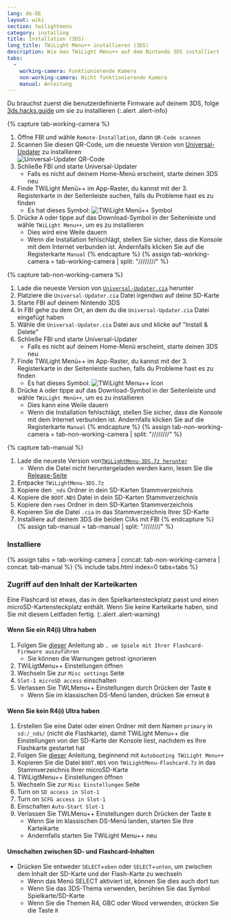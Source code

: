 ```yaml
---
lang: de-DE
layout: wiki
section: twilightmenu
category: installing
title: Installation (3DS)
long_title: TWiLight Menu++ installieren (3DS)
description: Wie man TWiLight Menu++ auf dem Nintendo 3DS installiert
tabs:
  - 
    working-camera: Funktionierende Kamera
    non-working-camera: Nicht funktionierende Kamera
    manual: Anleitung
---
```


Du brauchst zuerst die benutzerdefinierte Firmware auf deinem 3DS, folge [3ds.hacks.guide](https://3ds.hacks.guide) um sie zu installieren
{:.alert .alert-info}

{% capture tab-working-camera %}
1. Öffne FBI und wähle `Remote-Installation`, dann `QR-Code scannen`
1. Scannen Sie diesen QR-Code, um die neueste Version von [Universal-Updater](https://github.com/Universal-Team/Universal-Updater) zu installieren<br> ![Universal-Updater QR-Code](https://db.universal-team.net/assets/images/qr/universal-updater-cia.png)
1. Schließe FBI und starte Universal-Updater
    - Falls es nicht auf deinem Home-Menü erscheint, starte deinen 3DS neu
1. Finde TWiLight Menü++ im App-Raster, du kannst mit der 3. Registerkarte in der Seitenleiste suchen, falls du Probleme hast es zu finden
    - Es hat dieses Symbol: ![TWiLight Menü++ Symbol](https://raw.githubusercontent.com/DS-Homebrew/TWiLightMenu/master/booter/icon.bmp)
1. Drücke <kbd class="face">A</kbd> oder tippe auf das Download-Symbol in der Seitenleiste und wähle `TWiLight Menu++`, um es zu installieren
    - Dies wird eine Weile dauern
    - Wenn die Installation fehlschlägt, stellen Sie sicher, dass die Konsole mit dem Internet verbunden ist. Andernfalls klicken Sie auf die Registerkarte `Manual`
{% endcapture %}
{% assign tab-working-camera = tab-working-camera | split: "////////" %}

{% capture tab-non-working-camera %}
1. Lade die neueste Version von [`Universal-Updater.cia`](https://github.com/Universal-Team/Universal-Updater/releases/latest/download/Universal-Updater.cia) herunter
1. Platziere die `Universal-Updater.cia` Datei irgendwo auf deine SD-Karte
1. Starte FBI auf deinem Nintendo 3DS
1. In FBI gehe zu dem Ort, an dem du die `Universal-Updater.cia` Datei eingefügt haben
1. Wähle die `Universal-Updater.cia` Datei aus und klicke auf "Install & Delete"
1. Schließe FBI und starte Universal-Updater
    - Falls es nicht auf deinem Home-Menü erscheint, starte deinen 3DS neu
1. Finde TWiLight Menü++ im App-Raster, du kannst mit der 3. Registerkarte in der Seitenleiste suchen, falls du Probleme hast es zu finden
    - Es hat dieses Symbol: ![TWiLight Menu++ Icon](https://raw.githubusercontent.com/DS-Homebrew/TWiLightMenu/master/booter/icon.bmp)
1. Drücke <kbd class="face">A</kbd> oder tippe auf das Download-Symbol in der Seitenleiste und wähle `TWiLight Menü++`, um es zu installieren
    - Dies kann eine Weile dauern
    - Wenn die Installation fehlschlägt, stellen Sie sicher, dass die Konsole mit dem Internet verbunden ist. Andernfalls klicken Sie auf die Registerkarte `Manual`
{% endcapture %}
{% assign tab-non-working-camera = tab-non-working-camera | split: "////////" %}

{% capture tab-manual %}
1. Lade die neueste Version von[`TWiLightMenu-3DS.7z herunter`](https://github.com/DS-Homebrew/TWiLightMenu/releases/latest/download/TWiLightMenu-3DS.7z)
    - Wenn die Datei nicht heruntergeladen werden kann, lesen Sie die [Release-Seite](https://github.com/DS-Homebrew/TWiLightMenu/releases/latest)
1. Entpacke `TWiLightMenu-3DS.7z`
1. Kopiere den `_nds` Ordner in dein SD-Karten Stammverzeichnis
1. Kopiere die `BOOT.NDS` Datei in dein SD-Karten Stammverzeichnis
1. Kopiere den `roms` Ordner in dein SD-Karten Stammverzeichnis
1. Kopieren Sie die Datei `.cia` in das Stammverzeichnis Ihrer SD-Karte
1. Installiere auf deinem 3DS die beiden CIAs mit FBI
{% endcapture %}
{% assign tab-manual = tab-manual | split: "////////" %}

### Installiere

{% assign tabs = tab-working-camera | concat: tab-non-working-camera | concat: tab-manual %}
{% include tabs.html index=0 tabs=tabs %}

### Zugriff auf den Inhalt der Karteikarten

Eine Flashcard ist etwas, das in den Spielkartensteckplatz passt und einen microSD-Kartensteckplatz enthält. Wenn Sie keine Karteikarte haben, sind Sie mit diesem Leitfaden fertig.
{:.alert .alert-warning}

#### Wenn Sie ein R4(i) Ultra haben

1. Folgen Sie [dieser](installing-flashcard) Anleitung ab `, um Spiele mit Ihrer Flashcard-Firmware auszuführen`
    - Sie können die Warnungen getrost ignorieren
1. TWiLigtMenu++ Einstellungen öffnen
1. Wechseln Sie zur `Misc settings` Seite
1. `Slot-1 microSD access` einschalten
1. Verlassen Sie TWLMenu++ Einstellungen durch Drücken der Taste `B`
    - Wenn Sie im klassischen DS-Menü landen, drücken Sie erneut `B`

#### Wenn Sie kein R4(i) Ultra haben

1. Erstellen Sie eine Datei oder einen Ordner mit dem Namen `primary` in `sd:/_nds/` (nicht die Flashkarte), damit TWiLight Menu++ die Einstellungen von der SD-Karte der Konsole liest, nachdem es Ihre Flashkarte gestartet hat
1. Folgen Sie [dieser](installing-flashcard) Anleitung, beginnend mit `Autobooting TWiLight Menu++`
1. Kopieren Sie die Datei `BOOT.NDS` von `TWiLightMenu-Flashcard.7z` in das Stammverzeichnis Ihrer microSD-Karte
1. TWiLigtMenu++ Einstellungen öffnen
1. Wechseln Sie zur `Misc Einstellungen` Seite
1. Turn on `SD access in Slot-1`
1. Turn on `SCFG access in Slot-1`
1. Einschalten `Auto-Start Slot-1`
1. Verlassen Sie TWLMenu++ Einstellungen durch Drücken der Taste `B`
    - Wenn Sie im klassischen DS-Menü landen, starten Sie Ihre Karteikarte
    - Andernfalls starten Sie TWiLight Menu++ neu

#### Umschalten zwischen SD- und Flashcard-Inhalten
- Drücken Sie entweder `SELECT`+`oben` oder `SELECT`+`unten`, um zwischen dem Inhalt der SD-Karte und der Flash-Karte zu wechseln
    - Wenn das Menü SELECT aktiviert ist, können Sie dies auch dort tun
    - Wenn Sie das 3DS-Thema verwenden, berühren Sie das Symbol Spielkarte/SD-Karte
    - Wenn Sie die Themen R4, GBC oder Wood verwenden, drücken Sie die Taste `R`
